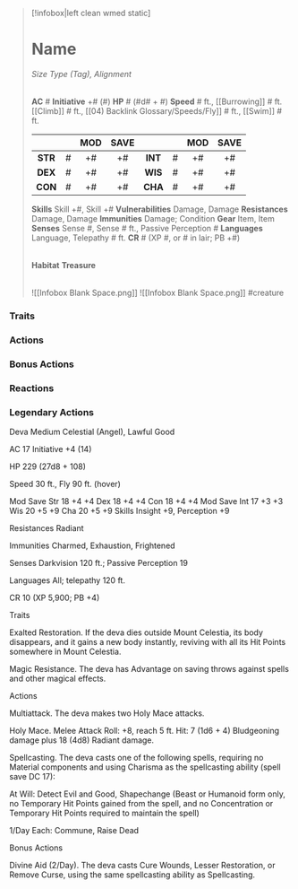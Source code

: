 > [!infobox|left clean wmed static]
> # Name
> *Size Type (Tag), Alignment*
> 
> | |
> | - |
> **AC** # **Initiative** +# (#)
> **HP** # (#d# + #)
> **Speed** # ft., [[Burrowing]] # ft. [[Climb]] # ft., [[04) Backlink Glossary/Speeds/Fly]] # ft., [[Swim]] # ft.
> 
> | | | MOD | SAVE | | | MOD | SAVE |
> | :-: | :-: | :-: | :-: | :-: | :-: | :-: | :-: |
> | **STR** | # | +# | +# | **INT** | # | +# | +# | 
> | **DEX** | # | +# | +# | **WIS** | # | +# | +# |
> | **CON** | # | +# | +# | **CHA** | # | +# | +# |
> **Skills** Skill +#, Skill +#
> **Vulnerabilities** Damage, Damage
> **Resistances** Damage, Damage
> **Immunities** Damage; Condition
> **Gear** Item, Item
> **Senses** Sense #, Sense # ft., Passive Perception #
> **Languages** Language, Telepathy # ft.
> **CR** # (XP #, or # in lair; PB +#)
>
> | |
> | - |
> **Habitat**
> **Treasure**
> 
> | |
> | - |
> ![[Infobox Blank Space.png]]
> ![[Infobox Blank Space.png]]
> #creature 


### Traits
### Actions
### Bonus Actions
### Reactions
### Legendary Actions
Deva
Medium Celestial (Angel), Lawful Good

AC 17 Initiative +4 (14)

HP 229 (27d8 + 108)

Speed 30 ft., Fly 90 ft. (hover)

Mod	Save
Str	18	+4	+4
Dex	18	+4	+4
Con	18	+4	+4
Mod	Save
Int	17	+3	+3
Wis	20	+5	+9
Cha	20	+5	+9
Skills Insight +9, Perception +9

Resistances Radiant

Immunities Charmed, Exhaustion, Frightened

Senses Darkvision 120 ft.; Passive Perception 19

Languages All; telepathy 120 ft.

CR 10 (XP 5,900; PB +4)

Traits

Exalted Restoration. If the deva dies outside Mount Celestia, its body disappears, and it gains a new body instantly, reviving with all its Hit Points somewhere in Mount Celestia.

Magic Resistance. The deva has Advantage on saving throws against spells and other magical effects.

Actions

Multiattack. The deva makes two Holy Mace attacks.

Holy Mace. Melee Attack Roll: +8, reach 5 ft. Hit: 7 (1d6 + 4) Bludgeoning damage plus 18 (4d8) Radiant damage.

Spellcasting. The deva casts one of the following spells, requiring no Material components and using Charisma as the spellcasting ability (spell save DC 17):

At Will: Detect Evil and Good, Shapechange (Beast or Humanoid form only, no Temporary Hit Points gained from the spell, and no Concentration or Temporary Hit Points required to maintain the spell)

1/Day Each: Commune, Raise Dead

Bonus Actions

Divine Aid (2/Day). The deva casts Cure Wounds, Lesser Restoration, or Remove Curse, using the same spellcasting ability as Spellcasting.